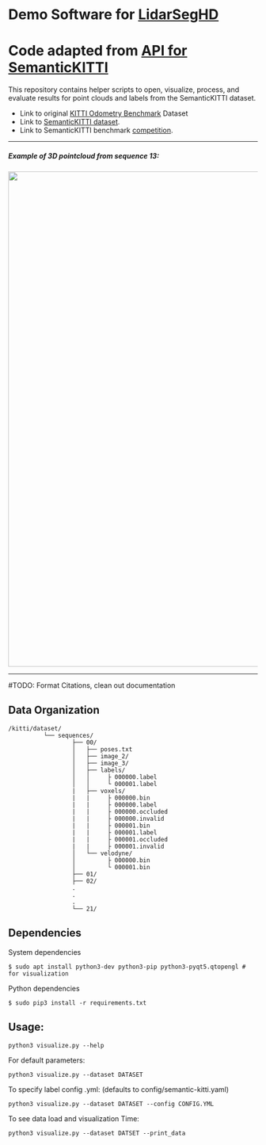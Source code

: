 # Demo Software for [LidarSegHD](https://github.com/DarthIV02/LidarSegHD)

# Code adapted from [API for SemanticKITTI](https://github.com/PRBonn/semantic-kitti-api)

This repository contains helper scripts to open, visualize, process, and 
evaluate results for point clouds and labels from the SemanticKITTI dataset.

- Link to original [KITTI Odometry Benchmark](http://www.cvlibs.net/datasets/kitti/eval_odometry.php) Dataset
- Link to [SemanticKITTI dataset](http://semantic-kitti.org/).
- Link to SemanticKITTI benchmark [competition](http://semantic-kitti.org/tasks.html).

---
##### Example of 3D pointcloud from sequence 13:
<img src="https://image.ibb.co/kyhCrV/scan1.png" width="1000">

---

#TODO: Format Citations, clean out documentation
## Data Organization
````
/kitti/dataset/
          └── sequences/
                  ├── 00/
                  │   ├── poses.txt
                  │   ├── image_2/
                  │   ├── image_3/
                  │   ├── labels/
                  │   │     ├ 000000.label
                  │   │     └ 000001.label
                  |   ├── voxels/
                  |   |     ├ 000000.bin
                  |   |     ├ 000000.label
                  |   |     ├ 000000.occluded
                  |   |     ├ 000000.invalid
                  |   |     ├ 000001.bin
                  |   |     ├ 000001.label
                  |   |     ├ 000001.occluded
                  |   |     ├ 000001.invalid
                  │   └── velodyne/
                  │         ├ 000000.bin
                  │         └ 000001.bin
                  ├── 01/
                  ├── 02/
                  .
                  .
                  .
                  └── 21/
````
## Dependencies
System dependencies
````
$ sudo apt install python3-dev python3-pip python3-pyqt5.qtopengl # for visualization
````
Python dependencies
````
$ sudo pip3 install -r requirements.txt
````
## Usage:
````
python3 visualize.py --help
````

For default parameters:
````
python3 visualize.py --dataset DATASET
````
To specify label config .yml: (defaults to config/semantic-kitti.yaml)
````
python3 visualize.py --dataset DATASET --config CONFIG.YML
````
To see data load and visualization Time:
````
python3 visualize.py --dataset DATSET --print_data
````
